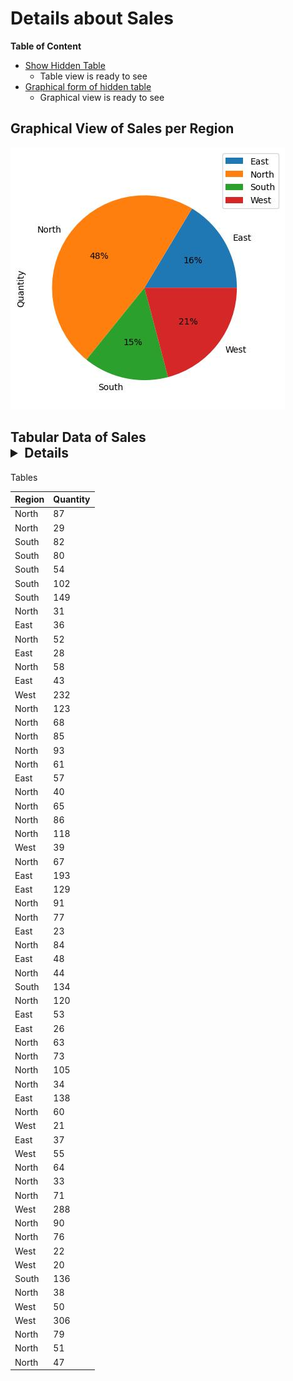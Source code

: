 # Details about Sales
**Table of Content**
- [Show Hidden Table](#tabular-data-of-sales)
    - Table view is ready to see
- [Graphical form of hidden table](#graphical-view-of-sales-per-region)
    - Graphical view is ready to see

## Graphical View of Sales per Region
![Alt](https://github.com/tiyashapal22/test/blob/main/image/picture2.jpg)

## Tabular Data of Sales<details>
<summary> Tables </summary>

| Region | Quantity |
|----------|-------------|
| North | 87 |
| North | 29 |
| South | 82 |
| South | 80 |
| South | 54 |
| South | 102 |
| South | 149 |
| North | 31 |
| East | 36 |
| North | 52 |
| East | 28 |
| North | 58 |
| East | 43 |
| West | 232 |
| North | 123 |
| North | 68 |
| North | 85 |
| North | 93 |
| North | 61 |
| East | 57 |
| North | 40 |
| North | 65 |
| North | 86 |
| North | 118 |
| West | 39 |
| North | 67 |
| East | 193 |
| East | 129 |
| North | 91 |
| North | 77 |
| East | 23 |
| North | 84 |
| East | 48 |
| North | 44 |
| South | 134 |
| North | 120 |
| East | 53 |
| East | 26 |
| North | 63 |
| North | 73 |
| North | 105 |
| North | 34 |
| East | 138 |
| North | 60 |
| West | 21 |
| East | 37 |
| West | 55 |
| North | 64 |
| North | 33 |
| North | 71 |
| West | 288 |
| North | 90 |
| North | 76 |
| West | 22 |
| West | 20 |
| South | 136 |
| North | 38 |
| West | 50 |
| West | 306 |
| North | 79 |
| North | 51 |
| North | 47 |

</details>